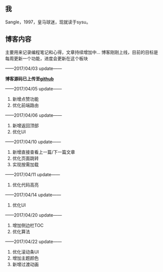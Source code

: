 ## 我

Sangle，1997，皇马球迷，现就读于sysu。

## 博客内容

主要用来记录编程笔记和心得，文章持续增加中...
博客刚刚上线，目前的目标是每周更新一个功能，进度会更新在这个板块

——2017/04/03 update——

**博客源码已上传至[github](https://github.com/sangle7/blog)**

——2017/04/05 update——

1. 新增点赞功能
2. 优化前端路由

——2017/04/06 update——

1. 新增返回顶部
2. 优化UI


——2017/04/10 update——

1. 新增直接查看上一篇/下一篇文章
2. 优化页面跳转
3. 实现按需加载


——2017/04/11 update——

1. 优化代码高亮

——2017/04/14 update——

1. 优化UI

——2017/04/20 update——

1. 增加侧边栏TOC
2. 优化算法

——2017/04/22 update——

1. 优化滚动条UI
2. 增加主题颜色
3. 新增过渡动画
